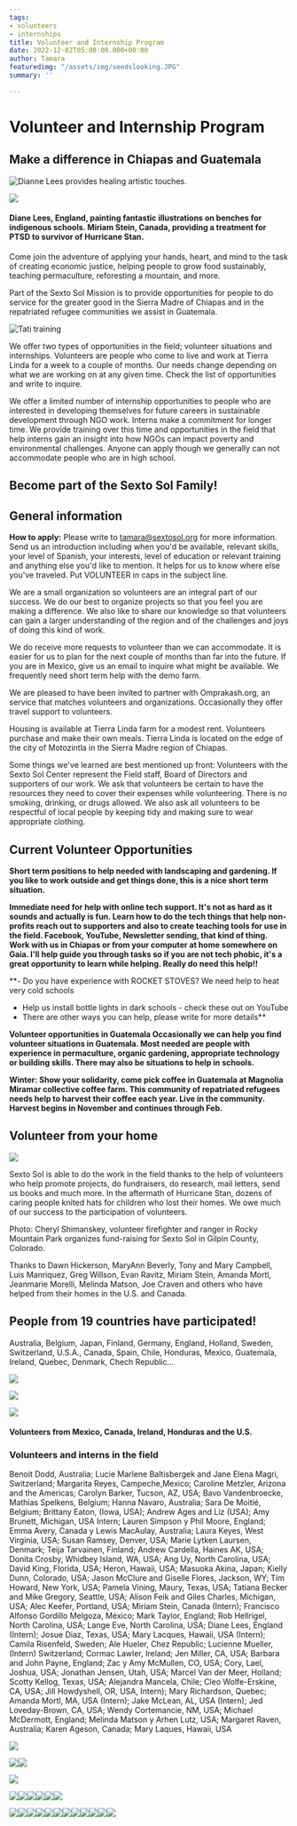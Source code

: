 ```yaml
---
tags:
- volunteers
- internships
title: Volunteer and Internship Program
date: 2022-12-02T05:00:00.000+00:00
author: Tamara
featuredimg: "/assets/img/seedslooking.JPG"
summary: ''

---
```

# Volunteer and Internship Program

## Make a difference in Chiapas and Guatemala

![](/assets/img/volunteers_dianepaint2.JPG "Dianne Lees provides healing artistic touches.")

![](/assets/img/ac_mirgreen.jpg)

#### Diane Lees, England, painting fantastic illustrations on benches for indigenous schools. Miriam Stein, Canada, providing a treatment for PTSD to survivor of Hurricane Stan.

Come join the adventure of applying your hands, heart, and mind to the task of creating economic justice, helping people to grow food sustainably, teaching permaculture, reforesting a mountain, and more.

Part of the Sexto Sol Mission is to provide opportunities for people to do service for the greater good in the Sierra Madre of Chiapas and in the repatriated refugee communities we assist in Guatemala.

![](/assets/img/tatitraining.jpg "Tati training")

We offer two types of opportunities in the field; volunteer situations and internships. Volunteers are people who come to live and work at Tierra Linda for a week to a couple of months. Our needs change depending on what we are working on at any given time. Check the list of opportunities and write to inquire.

We offer a limited number of internship opportunities to people who are interested in developing themselves for future careers in sustainable development through NGO work. Interns make a commitment for longer time. We provide training over this time and opportunities in the field that help interns gain an insight into how NGOs can impact poverty and environmental challenges. Anyone can apply though we generally can not accommodate people who are in high school.

## Become part of the Sexto Sol Family!

## General information

**How to apply:** Please write to tamara@sextosol.org for more information. Send us an introduction including when you'd be available, relevant skills, your level of Spanish, your interests, level of education or relevant training and anything else you'd like to mention. It helps for us to know where else you've traveled. Put VOLUNTEER in caps in the subject line.

We are a small organization so volunteers are an integral part of our success. We do our best to organize projects so that you feel you are making a difference. We also like to share our knowledge so that volunteers can gain a larger understanding of the region and of the challenges and joys of doing this kind of work.

We do receive more requests to volunteer than we can accommodate. It is easier for us to plan for the next couple of months than far into the future. If you are in Mexico, give us an email to inquire what might be available. We frequently need short term help with the demo farm.

We are pleased to have been invited to partner with Omprakash.org, an service that matches volunteers and organizations. Occasionally they offer travel support to volunteers.

Housing is available at Tierra Linda farm for a modest rent. Volunteers purchase and make their own meals. Tierra Linda is located on the edge of the city of Motozintla in the Sierra Madre region of Chiapas.

Some things we've learned are best mentioned up front: Volunteers with the Sexto Sol Center represent the Field staff, Board of Directors and supporters of our work. We ask that volunteers be certain to have the resources they need to cover their expenses while volunteering. There is no smoking, drinking, or drugs allowed. We also ask all volunteers to be respectful of local people by keeping tidy and making sure to wear appropriate clothing.

## Current Volunteer Opportunities

**Short term positions to help needed with landscaping and gardening. If you like to work outside and get things done, this is a nice short term situation.**

**Immediate need for help with online tech support. It's not as hard as it sounds and actually is fun. Learn how to do the tech things that help non-profits reach out to supporters and also to create teaching tools for use in the field. Facebook, YouTube, Newsletter sending, that kind of thing. Work with us in Chiapas or from your computer at home somewhere on Gaia. I'll help guide you through tasks so if you are not tech phobic, it's a great opportunity to learn while helping. Really do need this help!!**

\**- Do you have experience with ROCKET STOVES? We need help to heat very cold schools

* Help us install bottle lights in dark schools - check these out on YouTube
* There are other ways you can help, please write for more details**

**Volunteer opportunities in Guatemala Occasionally we can help you find volunteer situations in Guatemala. Most needed are people with experience in permaculture, organic gardening, appropriate technology or building skills. There may also be situations to help in schools.**

**Winter: Show your solidarity, come pick coffee in Guatemala at Magnolia Miramar collective coffee farm. This community of repatriated refugees needs help to harvest their coffee each year. Live in the community. Harvest begins in November and continues through Feb.**

## **Volunteer from your home**

![](/assets/img/cheryl.jpg)

Sexto Sol is able to do the work in the field thanks to the help of volunteers who help promote projects, do fundraisers, do research, mail letters, send us books and much more. In the aftermath of Hurricane Stan, dozens of caring people knited hats for children who lost their homes. We owe much of our success to the participation of volunteers.

Photo: Cheryl Shimanskey, volunteer firefighter and ranger in Rocky Mountain Park organizes fund-raising for Sexto Sol in Gilpin County, Colorado.

Thanks to Dawn Hickerson, MaryAnn Beverly, Tony and Mary Campbell, Luis Manriquez, Greg Willson, Evan Ravitz, Miriam Stein, Amanda Mortl, Jeanmarie Morelli, Melinda Matson, Joe Craven and others who have helped from their homes in the U.S. and Canada.

## People from 19 countries have participated!

Australia, Belgium, Japan, Finland, Germany, England, Holland, Sweden, Switzerland, U.S.A., Canada, Spain, Chile, Honduras, Mexico, Guatemala, Ireland, Quebec, Denmark, Chech Republic...

![](/assets/img/volunteers_internfrancisco.jpg)

![](/assets/img/volunteers_mary.jpg)

![](/assets/img/volunteers_grouponhillside.jpg)

#### Volunteers from Mexico, Canada, Ireland, Honduras and the U.S.

### Volunteers and interns in the field

Benoit Dodd, Australia; Lucie Marlene Baltisbergek and Jane Elena Magri, Switzerland; Margarita Reyes, Campeche,Mexico; Caroline Metzler, Arizona and the Americas; Carolyn Barker, Tucson, AZ, USA; Bavo Vandenbroecke, Mathias Spelkens, Belgium; Hanna Navaro, Australia; Sara De Moitié, Belgium; Brittany Eaton, (Iowa, USA); Andrew Ages and Liz (USA); Amy Brunett, Michigan, USA Intern; Lauren Simpson y Phil Moore, England; Emma Avery, Canada y Lewis MacAulay, Australia; Laura Keyes, West Virginia, USA; Susan Ramsey, Denver, USA; Marie Lytken Laursen, Denmark; Teija Tarvainen, Finland; Andrew Cardella, Haines AK, USA; Donita Crosby, Whidbey Island, WA, USA; Ang Uy, North Carolina, USA; David King, Florida, USA; Heron, Hawaii, USA; Masuoka Akina, Japan; Kielly Dunn, Colorado, USA; Jason McClure and Giselle Flores, Jackson, WY; Tim Howard, New York, USA; Pamela Vining, Maury, Texas, USA; Tatiana Becker and Mike Gregory, Seattle, USA; Alison Feik and Giles Charles, Michigan, USA; Alec Keefer, Portland, USA; Miriam Stein, Canada (Intern); Francisco Alfonso Gordillo Melgoza, México; Mark Taylor, England; Rob Hellrigel, North Carolina, USA; Lange Eve, North Carolina, USA; Diane Lees, England (Intern); Josue Diaz, Texas, USA; Mary Lacques, Hawaii, USA (Intern); Camila Risenfeld, Sweden; Ale Hueler, Chez Republic; Lucienne Mueller, (Intern) Switzerland; Cormac Lawler, Ireland; Jen Miller, CA, USA; Barbara and John Payne, England; Zac y Amy McMullen, CO, USA; Cory, Lael, Joshua, USA; Jonathan Jensen, Utah, USA; Marcel Van der Meer, Holland; Scotty Kellog, Texas, USA; Alejandra Mancela, Chile; Cleo Wolfe-Erskine, CA, USA; Jill Howdyshell, OR, USA, Intern); Mary Richardson, Quebec; Amanda Mortl, MA, USA (Intern); Jake McLean, AL, USA (Intern); Jed Loveday-Brown, CA, USA; Wendy Cortemancie, NM, USA; Michael McDermott, England; Melinda Matson y Arhen Lutz, USA; Margaret Raven, Australia; Karen Ageson, Canada; Mary Laques, Hawaii, USA

![](/assets/img/volunteers_alec.jpg)

![](/assets/img/volunteers_jillparque.gif)![](/assets/img/jasonygiselle.jpg)

![](/assets/img/rusty.jpg)

![](/assets/img/volunteers_joshy.jpg)![](/assets/img/tim.jpg)![](/assets/img/pamelamaury.jpg)![](/assets/img/bo.jpg)![](/assets/img/volunteers_volkaren.jpg)![](/assets/img/marie10fingers.jpg)

![](/assets/img/volunteers_alejandra.jpg)![](/assets/img/volunteers_jakepineapple.jpg)![](/assets/img/volunteers_womanwithbeet.jpg)![](/assets/img/rustydellamad2.jpg)![](/assets/img/della.jpg)![](/assets/img/akina.JPG)![](/assets/img/highwaycrew.jpg)![](/assets/img/volunteers_amandatam.jpg)![](/assets/img/volunteers_amyzac.jpg)![](/assets/img/melinda2.jpg)![](/assets/img/volunteers_jonathan.jpg)![](/assets/img/volunteers_jed.jpg)